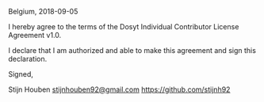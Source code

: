 Belgium, 2018-09-05

I hereby agree to the terms of the Dosyt Individual Contributor License
Agreement v1.0.

I declare that I am authorized and able to make this agreement and sign this
declaration.

Signed,

Stijn Houben stijnhouben92@gmail.com https://github.com/stijnh92
